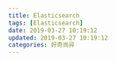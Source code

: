 ```yaml
---
title: Elasticsearch
tags: [Elasticsearch]
date: 2019-03-27 10:19:12
updated: 2019-03-27 10:19:12
categories: 好奇尚异
---
```

